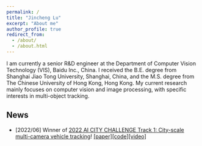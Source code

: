 ```yaml
---
permalink: /
title: "Jincheng Lu"
excerpt: "About me"
author_profile: true
redirect_from: 
  - /about/
  - /about.html
---
```


I am currently a senior R&D engineer at the Department of Computer Vision Technology (VIS), Baidu Inc., China. I received the B.E. degree from Shanghai Jiao Tong University, Shanghai, China, and the M.S. degree from The Chinese University of Hong Kong, Hong Kong. My current research mainly focuses on computer vision and image processing, with specific interests in multi-object tracking.

## News 
* \[2022/06\] Winner of [2022 AI CITY CHALLENGE Track 1: City-scale multi-camera vehicle tracking](https://www.aicitychallenge.org/2022-ai-city-challenge/)! [\[paper\]](https://openaccess.thecvf.com/content/CVPR2022W/AICity/papers/Yang_Box-Grained_Reranking_Matching_for_Multi-Camera_Multi-Target_Tracking_CVPRW_2022_paper.pdf)[\[code\]](https://github.com/Yejin0111/AICITY2022-Track1-MTMC)[\[video\]](https://drive.google.com/file/d/1WxGIHOpqV2VMVlnV_FlBkRj76EdEWC8Q/view?usp=sharing)
